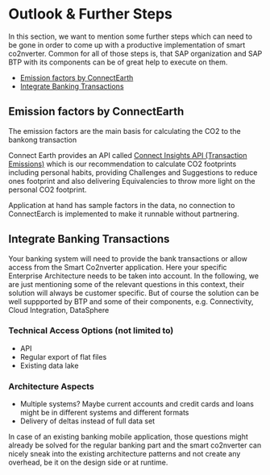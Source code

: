# Outlook & Further Steps

In this section, we want to mention some further steps which can need to be gone in order to come up with a productive implementation of smart co2nverter. Common for all of those steps is, that SAP organization and SAP BTP with its components can be of great help to execute on them.

- [Emission factors by ConnectEarth](#calculating-emission-factors)
- [Integrate Banking Transactions](#integrate-banking-transactions)

## Emission factors by ConnectEarth

The emission factors are the main basis for calculating the CO2 to the bankong transaction

Connect Earth provides an API called [Connect Insights API (Transaction Emissions)](https://docs.connect.earth/?id=-nbsp-connect-insights-transaction-emissions) which is our recommendation to calculate CO2 footprints including personal habits, providing Challenges and Suggestions to reduce ones footprint and also delivering Equivalencies to throw more light on the personal CO2 footprint.

Application at hand has sample factors in the data, no connection to ConnectEarch is implemented to make it runnable without partnering.

## Integrate Banking Transactions

Your banking system will need to provide the bank transactions or allow access from the Smart Co2nverter application. Here your specific Enterprise Architecture needs to be taken into account. In the following, we are just mentioning some of the relevant questions in this context, their solution will always be customer specific. But of course the solution can be well suppported by BTP and some of their components, e.g. Connectivity, Cloud Integration, DataSphere

### Technical Access Options (not limited to)

- API
- Regular export of flat files
- Existing data lake

### Architecture Aspects

- Multiple systems? Maybe current accounts and credit cards and loans might be in different systems and different formats
- Delivery of deltas instead of full data set

In case of an existing banking mobile application, those questions might already be solved for the regular banking part and the smart co2nverter can nicely sneak into the existing architecture patterns and not create any overhead, be it on the design side or at runtime.
